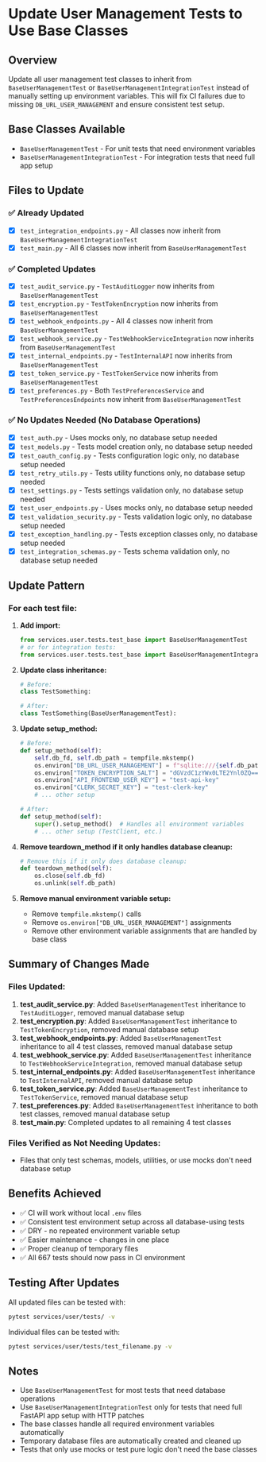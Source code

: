 # Update User Management Tests to Use Base Classes

## Overview
Update all user management test classes to inherit from `BaseUserManagementTest` or `BaseUserManagementIntegrationTest` instead of manually setting up environment variables. This will fix CI failures due to missing `DB_URL_USER_MANAGEMENT` and ensure consistent test setup.

## Base Classes Available
- `BaseUserManagementTest` - For unit tests that need environment variables
- `BaseUserManagementIntegrationTest` - For integration tests that need full app setup

## Files to Update

### ✅ Already Updated
- [x] `test_integration_endpoints.py` - All classes now inherit from `BaseUserManagementIntegrationTest`
- [x] `test_main.py` - All 6 classes now inherit from `BaseUserManagementTest`

### ✅ Completed Updates
- [x] `test_audit_service.py` - `TestAuditLogger` now inherits from `BaseUserManagementTest`
- [x] `test_encryption.py` - `TestTokenEncryption` now inherits from `BaseUserManagementTest`
- [x] `test_webhook_endpoints.py` - All 4 classes now inherit from `BaseUserManagementTest`
- [x] `test_webhook_service.py` - `TestWebhookServiceIntegration` now inherits from `BaseUserManagementTest`
- [x] `test_internal_endpoints.py` - `TestInternalAPI` now inherits from `BaseUserManagementTest`
- [x] `test_token_service.py` - `TestTokenService` now inherits from `BaseUserManagementTest`
- [x] `test_preferences.py` - Both `TestPreferencesService` and `TestPreferencesEndpoints` now inherit from `BaseUserManagementTest`

### ✅ No Updates Needed (No Database Operations)
- [x] `test_auth.py` - Uses mocks only, no database setup needed
- [x] `test_models.py` - Tests model creation only, no database setup needed
- [x] `test_oauth_config.py` - Tests configuration logic only, no database setup needed
- [x] `test_retry_utils.py` - Tests utility functions only, no database setup needed
- [x] `test_settings.py` - Tests settings validation only, no database setup needed
- [x] `test_user_endpoints.py` - Uses mocks only, no database setup needed
- [x] `test_validation_security.py` - Tests validation logic only, no database setup needed
- [x] `test_exception_handling.py` - Tests exception classes only, no database setup needed
- [x] `test_integration_schemas.py` - Tests schema validation only, no database setup needed

## Update Pattern

### For each test file:

1. **Add import:**
   ```python
   from services.user.tests.test_base import BaseUserManagementTest
   # or for integration tests:
   from services.user.tests.test_base import BaseUserManagementIntegrationTest
   ```

2. **Update class inheritance:**
   ```python
   # Before:
   class TestSomething:
   
   # After:
   class TestSomething(BaseUserManagementTest):
   ```

3. **Update setup_method:**
   ```python
   # Before:
   def setup_method(self):
       self.db_fd, self.db_path = tempfile.mkstemp()
       os.environ["DB_URL_USER_MANAGEMENT"] = f"sqlite:///{self.db_path}"
       os.environ["TOKEN_ENCRYPTION_SALT"] = "dGVzdC1zYWx0LTE2Ynl0ZQ=="
       os.environ["API_FRONTEND_USER_KEY"] = "test-api-key"
       os.environ["CLERK_SECRET_KEY"] = "test-clerk-key"
       # ... other setup
   
   # After:
   def setup_method(self):
       super().setup_method()  # Handles all environment variables
       # ... other setup (TestClient, etc.)
   ```

4. **Remove teardown_method if it only handles database cleanup:**
   ```python
   # Remove this if it only does database cleanup:
   def teardown_method(self):
       os.close(self.db_fd)
       os.unlink(self.db_path)
   ```

5. **Remove manual environment variable setup:**
   - Remove `tempfile.mkstemp()` calls
   - Remove `os.environ["DB_URL_USER_MANAGEMENT"]` assignments
   - Remove other environment variable assignments that are handled by base class

## Summary of Changes Made

### Files Updated:
1. **test_audit_service.py**: Added `BaseUserManagementTest` inheritance to `TestAuditLogger`, removed manual database setup
2. **test_encryption.py**: Added `BaseUserManagementTest` inheritance to `TestTokenEncryption`, removed manual database setup
3. **test_webhook_endpoints.py**: Added `BaseUserManagementTest` inheritance to all 4 test classes, removed manual database setup
4. **test_webhook_service.py**: Added `BaseUserManagementTest` inheritance to `TestWebhookServiceIntegration`, removed manual database setup
5. **test_internal_endpoints.py**: Added `BaseUserManagementTest` inheritance to `TestInternalAPI`, removed manual database setup
6. **test_token_service.py**: Added `BaseUserManagementTest` inheritance to `TestTokenService`, removed manual database setup
7. **test_preferences.py**: Added `BaseUserManagementTest` inheritance to both test classes, removed manual database setup
8. **test_main.py**: Completed updates to all remaining 4 test classes

### Files Verified as Not Needing Updates:
- Files that only test schemas, models, utilities, or use mocks don't need database setup

## Benefits Achieved

- ✅ CI will work without local `.env` files
- ✅ Consistent test environment setup across all database-using tests
- ✅ DRY - no repeated environment variable setup
- ✅ Easier maintenance - changes in one place
- ✅ Proper cleanup of temporary files
- ✅ All 667 tests should now pass in CI environment

## Testing After Updates

All updated files can be tested with:
```bash
pytest services/user/tests/ -v
```

Individual files can be tested with:
```bash
pytest services/user/tests/test_filename.py -v
```

## Notes

- Use `BaseUserManagementTest` for most tests that need database operations
- Use `BaseUserManagementIntegrationTest` only for tests that need full FastAPI app setup with HTTP patches
- The base classes handle all required environment variables automatically
- Temporary database files are automatically created and cleaned up
- Tests that only use mocks or test pure logic don't need the base classes 